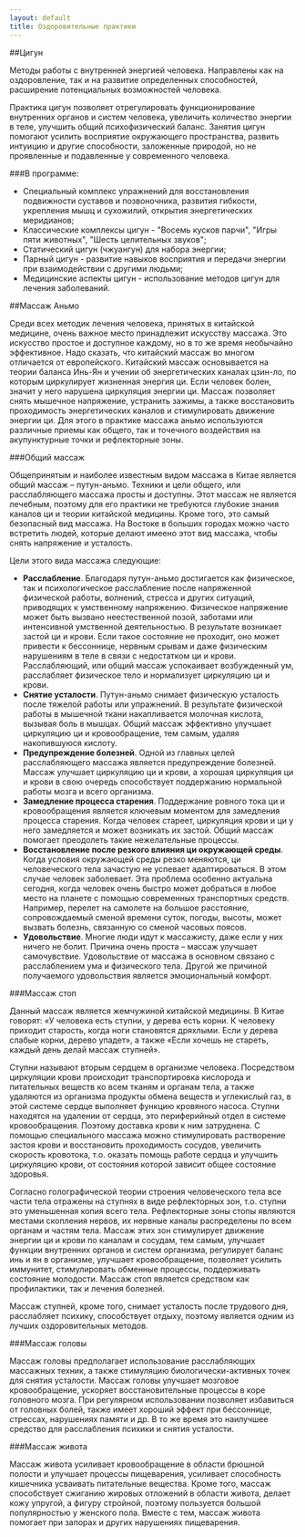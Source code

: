 ```yaml
---
layout: default
title: Оздоровительные практики
---
```

##Цигун

Методы работы с внутренней энергией человека. Направлены как на оздоровление, так и на развитие определенных способностей, расширение потенциальных возможностей человека.

Практика цигун позволяет отрегулировать функционирование внутренних органов и систем человека, увеличить количество энергии в теле, улучшить общий психофизический баланс. Занятия цигун помогают усилить восприятие окружающего пространства, развить интуицию и другие способности, заложенные природой, но не проявленные и подавленные у современного человека.

###В программе:

* Специальный комплекс упражнений для восстановления подвижности суставов и позвоночника, развития гибкости, укрепления мышц и сухожилий, открытия энергетических меридианов;
* Классические комплексы цигун - "Восемь кусков парчи", "Игры пяти животных", "Шесть целительных звуков";
* Статический цигун (чжуангун) для набора энергии;
* Парный цигун - развитие навыков восприятия и передачи энергии при взаимодействии с другими людьми;
* Медицинские аспекты цигун - использование методов цигун для лечения заболеваний.

##Массаж Аньмо

Среди всех методик лечения человека, принятых в китайской медицине, очень важное место принадлежит искусству массажа. Это искусство простое и доступное каждому, но в то же время необычайно эффективное. Надо сказать, что китайский массаж во многом отличается от европейского. Китайский массаж основывается на теории баланса Инь-Ян и учении об энергетических каналах цзин-ло, по которым циркулирует жизненная энергия ци. Если человек болен, значит у него нарушена циркуляция энергии ци. Массаж позволяет снять мышечное напряжение, устранить зажимы, а также восстановить проходимость энергетических каналов и стимулировать движение энергии ци. Для этого в практике массажа аньмо используются различные приемы как общего, так и точечного воздействия на акупунктурные точки и рефлекторные зоны.

###Общий массаж

Общепринятым и наиболее известным видом массажа в Китае является общий массаж – путун-аньмо. Техники и цели общего, или расслабляющего массажа просты и доступны. Этот массаж не является лечебным, поэтому для его практики не требуются глубокие знания каналов ци и теории китайской медицины. Кроме того, это самый безопасный вид массажа. На Востоке в больших городах можно часто встретить людей, которые делают имеено этот вид массажа, чтобы снять напряжение и усталость.

Цели этого вида массажа следующие:

* __Расслабление__. Благодаря путун-аньмо достигается как физическое, так и психологическое расслабление после напряженной физической работы, волнений, стресса и других ситуаций, приводящих к умственному напряжению. Физическое напряжение может быть вызвано неестественной позой, заботами или интенсивной умственной деятельностью. В результате возникает застой ци и крови. Если такое состояние не проходит, оно может привести к бессоннице, нервным срывам и даже физическим нарушениям в теле в связи с недостатком ци и крови. Расслабляющий, или общий массаж успокаивает возбужденный ум, расслабляет физическое тело и нормализует циркуляцию ци и крови.
* __Снятие усталости__. Путун-аньмо снимает физическую усталость после тяжелой работы или упражнений. В результате физической работы в мышечной ткани накапливается молочная кислота, вызывая боль в мышцах. Общий массаж эффективно улучшает циркуляцию ци и кровообращение, тем самым, удаляя накопившуюся кислоту.
* __Предупреждение болезней__. Одной из главных целей расслабляющего массажа является предупреждение болезней. Массаж улучшает циркуляцию ци и крови, а хорошая циркуляция ци и крови в свою очередь способствует поддержанию нормальной работы мозга и всего организма.
* __Замедление процесса старения__. Поддержание ровного тока ци и кровообращения является ключевым моментом для замедления процесса старения. Когда человек стареет, циркуляция крови и ци у него замедляется и может возникать их застой. Общий массаж помогает преодолеть такие нежелательные процессы.
* __Восстановление после резкого влияния ци окружающей среды__. Когда условия окружающей среды резко меняются, ци человеческого тела зачастую не успевает адаптироваться. В этом случае человек заболевает. Эта проблема особенно актуальна сегодня, когда человек очень быстро может добраться в любое место на планете с помощью современных транспортных средств. Например, перелет на самолете на большое расстояние, сопровождаемый сменой времени суток, погоды, высоты, может вызвать болезнь, связанную со сменой часовых поясов.
* __Удовольствие__. Многие люди идут к массажисту, даже если у них ничего не болит. Причина очень проста – массаж улучшает самочувствие. Удовольствие от массажа в основном связано с расслаблением ума и физического тела. Другой же причиной получаемого удовольствия является эмоциональный комфорт.

###Массаж стоп


Данный массаж является жемчужиной китайской медицины. В Китае говорят: «У человека есть ступни, у дерева есть корни. К человеку приходит старость, когда ноги становятся дряхлыми. Если у дерева слабые корни, дерево упадет», а также «Если хочешь не стареть, каждый день делай массаж ступней».

Ступни называют вторым сердцем в организме человека. Посредством циркуляции крови происходит транспортировка кислорода и питательных веществ ко всем тканям и органам тела, а также удаляются из организма продукты обмена веществ и углекислый газ, в этой системе сердце выполняет функцию кровяного насоса. Ступни находятся на удалении от сердца, это периферийный отдел в системе кровообращения. Поэтому доставка крови к ним затруднена. С помощью специального массажа можно стимулировать растворение застоя крови и восстановить проходимость сосудов, увеличить скорость кровотока, т.о. оказать помощь работе сердца и улучшить циркуляцию крови, от состояния которой зависит общее состояние здоровья.

Согласно голографической теории строения человеческого тела все части тела отражены на ступнях в виде рефлекторных зон, т.о. ступни это уменьшенная копия всего тела. Рефлекторные зоны стопы являются местами скопления нервов, их нервные каналы распределены по всем органам и частям тела. Массаж этих зон стимулирует движение энергии ци и крови по каналам и сосудам, тем самым, улучшает функции внутренних органов и систем организма, регулирует баланс инь и ян в организме, улучшает кровообращение, позволяет усилить иммунитет, стимулировать обменные процессы, поддерживать состояние молодости. Массаж стоп является средством как профилактики, так и лечения болезней.

Массаж ступней, кроме того, снимает усталость после трудового дня, расслабляет психику, способствует отдыху, поэтому является одним из лучших оздоровительных методов.

###Массаж головы


Массаж головы предполагает использование расслабляющих массажных техник, а также стимуляцию биологически-активных точек для снятия усталости. Массаж головы улучшает мозговое кровообращение, ускоряет восстановительные процессы в коре головного мозга. При регулярном использовании позволяет избавиться от головных болей, также имеет хороший эффект при бессоннице, стрессах, нарушениях памяти и др. В то же время это наилучшее средство для расслабления психики и снятия усталости.

###Массаж живота

Массаж живота усиливает кровообращение в области брюшной полости и улучшает процессы пищеварения, усиливает способность кишечника усваивать питательные вещества. Кроме того, массаж способствует сжиганию жировых отложений в области живота, делает кожу упругой, а фигуру стройной, поэтому пользуется большой популярностью у женского пола. Вместе с тем, массаж живота помогает при запорах и других нарушениях пищеварения.
